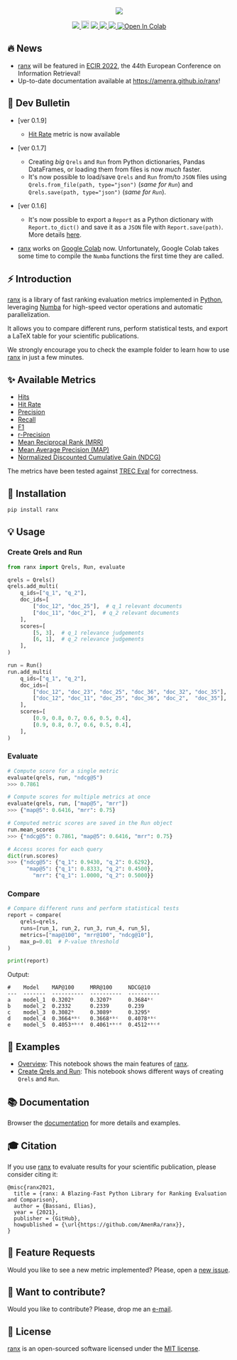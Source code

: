 <div align="center">
  <img src="https://repository-images.githubusercontent.com/268892956/750228ec-f3f2-465d-9c17-420c688ba2bc">
</div>

<p align="center">
  <!-- Python -->
  <a href="https://www.python.org" alt="Python">
      <img src="https://badges.aleen42.com/src/python.svg" />
  </a>
  <!-- Version -->
  <a href="https://badge.fury.io/py/ranx"><img src="https://badge.fury.io/py/ranx.svg" alt="PyPI version" height="18"></a>
  <!-- Docs -->
  <a href="https://amenra.github.io/ranx" alt="Documentation Status">
      <img src="https://img.shields.io/badge/docs-passing-green.svg" />
  </a>
  <!-- Black -->
  <a href="https://github.com/psf/black" alt="Code style: black">
      <img src="https://img.shields.io/badge/code%20style-black-000000.svg" />
  </a>
  <!-- License -->
  <a href="https://opensource.org/licenses/MIT" alt="License: MIT">
      <img src="https://img.shields.io/badge/License-MIT-green.svg" />
  </a>
  <!-- Google Colab -->
  <a href="https://colab.research.google.com/github/AmenRa/ranx/blob/master/examples/overview.ipynb">
      <img src="https://colab.research.google.com/assets/colab-badge.svg" alt="Open In Colab"/>
  </a>
</p>

## 🔥 News

- [ranx](https://github.com/AmenRa/ranx) will be featured in [ECIR 2022](https://ecir2022.org), the 44th European Conference on Information Retrieval!
- Up-to-date documentation available at https://amenra.github.io/ranx!

## 🤖 Dev Bulletin

- [ver 0.1.9]
  - [Hit Rate](https://amenra.github.io/ranx/metrics/#ranx.metrics.hit_rate) metric is now available

- [ver 0.1.7] 
  - Creating _big_ `Qrels` and `Run` from Python dictionaries, Pandas DataFrames, or loading them from files is now _much_ faster.
  - It's now possible to load/save `Qrels` and `Run` from/to `JSON` files using `Qrels.from_file(path, type="json")` (_same for `Run`_) and `Qrels.save(path, type="json")` (_same for `Run`_).

- [ver 0.1.6]
  - It's now possible to export a `Report` as a Python dictionary with `Report.to_dict()` and save it as a `JSON` file with `Report.save(path)`. More details [here](https://github.com/AmenRa/ranx/issues/4#issuecomment-1013191897).

- [ranx](https://github.com/AmenRa/ranx) works on [Google Colab](https://colab.research.google.com) now. Unfortunately, Google Colab takes some time to compile the `Numba` functions the first time they are called.

## ⚡️ Introduction

[ranx](https://github.com/AmenRa/ranx) is a library of fast ranking evaluation metrics implemented in [Python](https://en.wikipedia.org/wiki/Python_(programming_language)), leveraging [Numba](https://github.com/numba/numba) for high-speed vector operations and automatic parallelization. 

It allows you to compare different runs, perform statistical tests, and export a LaTeX table for your scientific publications.

We strongly encourage you to check the example folder to learn how to use [ranx](https://github.com/AmenRa/ranx) in just a few minutes.


## ✨ Available Metrics
* [Hits](https://amenra.github.io/ranx/metrics/#ranx.metrics.hits)
* [Hit Rate](https://amenra.github.io/ranx/metrics/#ranx.metrics.hit_rate)
* [Precision](https://amenra.github.io/ranx/metrics/#ranx.metrics.precision)
* [Recall](https://amenra.github.io/ranx/metrics/#ranx.metrics.recall)
* [F1](https://amenra.github.io/ranx/metrics/#ranx.metrics.f1)
* [r-Precision](https://amenra.github.io/ranx/metrics/#ranx.metrics.r_precision)
* [Mean Reciprocal Rank (MRR)](https://amenra.github.io/ranx/metrics/#ranx.metrics.reciprocal_rank)
* [Mean Average Precision (MAP)](https://amenra.github.io/ranx/metrics/#ranx.metrics.average_precision)
* [Normalized Discounted Cumulative Gain (NDCG)](https://amenra.github.io/ranx/metrics/#ranx.metrics.ndcg)

The metrics have been tested against [TREC Eval](https://github.com/usnistgov/trec_eval) for correctness.

## 🔌 Installation
```bash
pip install ranx
```

## 💡 Usage

### Create Qrels and Run
```python
from ranx import Qrels, Run, evaluate

qrels = Qrels()
qrels.add_multi(
    q_ids=["q_1", "q_2"],
    doc_ids=[
        ["doc_12", "doc_25"],  # q_1 relevant documents
        ["doc_11", "doc_2"],  # q_2 relevant documents
    ],
    scores=[
        [5, 3],  # q_1 relevance judgements
        [6, 1],  # q_2 relevance judgements
    ],
)

run = Run()
run.add_multi(
    q_ids=["q_1", "q_2"],
    doc_ids=[
        ["doc_12", "doc_23", "doc_25", "doc_36", "doc_32", "doc_35"],
        ["doc_12", "doc_11", "doc_25", "doc_36", "doc_2",  "doc_35"],
    ],
    scores=[
        [0.9, 0.8, 0.7, 0.6, 0.5, 0.4],
        [0.9, 0.8, 0.7, 0.6, 0.5, 0.4],
    ],
)
```

### Evaluate
```python
# Compute score for a single metric
evaluate(qrels, run, "ndcg@5")
>>> 0.7861

# Compute scores for multiple metrics at once
evaluate(qrels, run, ["map@5", "mrr"])
>>> {"map@5": 0.6416, "mrr": 0.75}

# Computed metric scores are saved in the Run object
run.mean_scores
>>> {"ndcg@5": 0.7861, "map@5": 0.6416, "mrr": 0.75}

# Access scores for each query
dict(run.scores)
>>> {"ndcg@5": {"q_1": 0.9430, "q_2": 0.6292},
      "map@5": {"q_1": 0.8333, "q_2": 0.4500},
        "mrr": {"q_1": 1.0000, "q_2": 0.5000}}
```

### Compare
```python
# Compare different runs and perform statistical tests
report = compare(
    qrels=qrels,
    runs=[run_1, run_2, run_3, run_4, run_5],
    metrics=["map@100", "mrr@100", "ndcg@10"],
    max_p=0.01  # P-value threshold
)

print(report)
```
Output:
```
#    Model    MAP@100     MRR@100     NDCG@10
---  -------  ----------  ----------  ----------
a    model_1  0.3202ᵇ     0.3207ᵇ     0.3684ᵇᶜ
b    model_2  0.2332      0.2339      0.239
c    model_3  0.3082ᵇ     0.3089ᵇ     0.3295ᵇ
d    model_4  0.3664ᵃᵇᶜ   0.3668ᵃᵇᶜ   0.4078ᵃᵇᶜ
e    model_5  0.4053ᵃᵇᶜᵈ  0.4061ᵃᵇᶜᵈ  0.4512ᵃᵇᶜᵈ
```

## 📖 Examples
* [Overview](https://github.com/AmenRa/ranx/tree/master/examples/overview.ipynb): This notebook shows the main features of [ranx](https://github.com/AmenRa/ranx).
* [Create Qrels and Run](https://github.com/AmenRa/ranx/tree/master/examples/create_qrels_and_run.ipynb): This notebook shows different ways of creating `Qrels` and `Run`.

## 📚 Documentation
Browser the [documentation](https://amenra.github.io/ranx) for more details and examples.

## 🎓 Citation
If you use [ranx](https://github.com/AmenRa/ranx) to evaluate results for your scientific publication, please consider citing it:
```
@misc{ranx2021,
  title = {ranx: A Blazing-Fast Python Library for Ranking Evaluation and Comparison},
  author = {Bassani, Elias},
  year = {2021},
  publisher = {GitHub},
  howpublished = {\url{https://github.com/AmenRa/ranx}},
}
```

## 🎁 Feature Requests
Would you like to see a new metric implemented? Please, open a [new issue](https://github.com/AmenRa/ranx/issues/new).

## 🤘 Want to contribute?
Would you like to contribute? Please, drop me an [e-mail](mailto:elias.bssn@gmail.com?subject=[GitHub]%20ranx).

## 📄 License

[ranx](https://github.com/AmenRa/ranx) is an open-sourced software licensed under the [MIT license](LICENSE).
